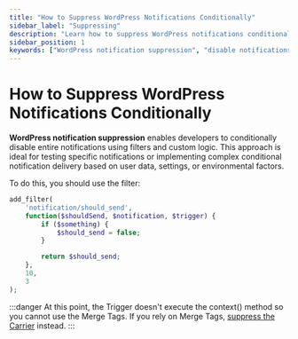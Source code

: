 ```yaml
---
title: "How to Suppress WordPress Notifications Conditionally"
sidebar_label: "Suppressing"
description: "Learn how to suppress WordPress notifications conditionally. Disable entire notifications with filters and conditional logic for testing and control."
sidebar_position: 1
keywords: ["WordPress notification suppression", "disable notifications", "conditional notifications", "notification filters", "suppress carriers", "notification control", "notification testing", "notification logic"]
---
```


# How to Suppress WordPress Notifications Conditionally

**WordPress notification suppression** enables developers to conditionally disable entire notifications using filters and custom logic. This approach is ideal for testing specific notifications or implementing complex conditional notification delivery based on user data, settings, or environmental factors.

To do this, you should use the filter:

```php
add_filter(
    'notification/should_send',
    function($shouldSend, $notification, $trigger) {
        if ($something) {
            $should_send = false;
        }

        return $should_send;
    },
    10,
    3
);    
```

:::danger
At this point, the Trigger doesn't execute the context() method so you cannot use the Merge Tags. If you rely on Merge Tags, [suppress the Carrier](../carriers/suppressing.md) instead.
:::